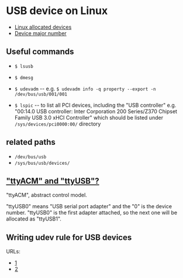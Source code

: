 # USB device on Linux

- [Linux allocated devices](https://github.com/torvalds/linux/blob/master/Documentation/admin-guide/devices.rst)
- [Device major number](https://github.com/torvalds/linux/blob/master/Documentation/admin-guide/devices.txt)

## Useful commands

- `$ lsusb`
- `$ dmesg`

- `$ udevadm` -- e.g. `$ udevadm info -q property --export -n /dev/bus/usb/001/001`

- `$ lspic` -- to list all PCI devices, including the "USB controller" e.g. "00:14.0 USB controller: Inter Corporation 200 Series/Z370 Chipset Family USB 3.0 xHCI Controller" which should be listed under ``/sys/devices/pci0000:00/`` directory 

## related paths

- ``/dev/bus/usb``
- ``/sys/bus/usb/devices/``

##  ["ttyACM" and "ttyUSB"?](https://rfc1149.net/blog/2013/03/05/what-is-the-difference-between-devttyusbx-and-devttyacmx/)

"ttyACM", abstract control model.

"ttyUSB0" means "USB serial port adapter" and the "0" is the device number. "ttyUSB0" is the first adapter attached, so the next one will be allocated as "ttyUSB1". 

## Writing udev rule for USB devices
URLs:
- [1](https://linuxconfig.org/tutorial-on-how-to-write-basic-udev-rules-in-linux)
- [2](https://weinimo.github.io/how-to-write-udev-rules-for-usb-devices.html)
